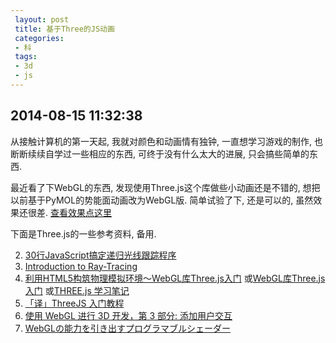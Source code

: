```yaml
---
 layout: post
 title: 基于Three的JS动画
 categories:
 - 科
 tags:
 - 3d
 - js
---
```


## 2014-08-15 11:32:38

从接触计算机的第一天起, 我就对颜色和动画情有独钟, 一直想学习游戏的制作, 也断断续续自学过一些相应的东西, 
可终于没有什么太大的进展, 只会搞些简单的东西.

最近看了下WebGL的东西, 发现使用Three.js这个库做些小动画还是不错的, 想把以前基于PyMOL的势能面动画改为WebGL版.
简单试验了下, 还是可以的, 虽然效果还很差. [查看效果点这里](/jscss/PES.html) 

下面是Three.js的一些参考资料, 备用.

2. [30行JavaScript搞定递归光线跟踪程序](http://floss.zoomquiet.io/data/20131120104154/index_0.html)
3. [Introduction to Ray-Tracing](http://viola.informatik.uni-bremen.de/typo/html/qingteng/index.html)
4. [利用HTML5构筑物理模拟环境～WebGL库Three.js入门](http://www.html5china.com/HTML5features/WebGL/20120509_3611.html)
   或[WebGL库Three.js入门](http://blog.csdn.net/celte/article/details/9458599)
   或[THREE.js 学习笔记](http://www.3dkeji.net/article.php?p=64)
5. [「译」ThreeJS 入门教程](http://www.xieguanglei.com)
5. [使用 WebGL 进行 3D 开发，第 3 部分: 添加用户交互](http://www.ibm.com/developerworks/cn/web/wa-webgl3/)
6. [WebGLの能力を引き出すプログラマブルシェーダー](http://www.atmarkit.co.jp/ait/articles/1211/26/news012.html)





